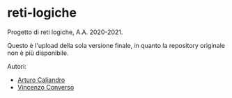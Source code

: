 # reti-logiche
Progetto di reti logiche, A.A. 2020-2021.

Questo è l'upload della sola versione finale, in quanto la repository originale non è più disponibile.

Autori:
- [Arturo Caliandro](https://github.com/caliandro-arturo)
- [Vincenzo Converso](https://github.com/ConversoVincenzo)
